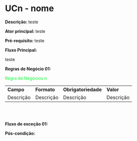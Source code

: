 # UCn - nome

<p class = "text-justify"><b>Descrição: </b>teste</p>
<p class = "text-justify"><b>Ator principal: </b>teste</p>
<p class = "text-justify"><b>Pré-requisito: </b>teste</p>
<b>Fluxo Principal:</b><p class = "text-justify">teste</p>


<p><b>Regras de Negócio 01:</b></p>

<p><font color="#00ff2b"> Regra de Negócios n</font></p>
<table class="table table-striped border">
    <tr>
        <td>
            <b>Campo</b>
        </td>
        <td>
            <b>Formato</b>
        </td>
        <td>
            <b>Obrigatoriedade</b>
        </td>
        <td>
            <b>Valor</b>
        </td>
    </tr>
    <tr>
    <td>
        Descrição
    </td>
    <td>
        Descrição
    </td>
    <td>
        Descrição
    </td>
    <td>
        Descrição
    </td>
</table>

<br></br>
<p><b>Fluxo de exceção 01:</b></p>
<p><b>Pós-condição: </b></p>